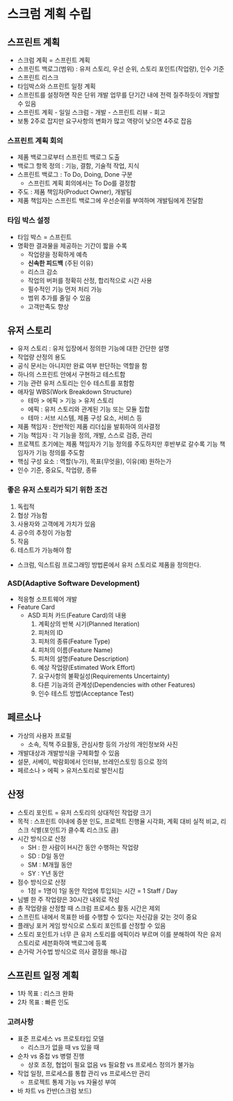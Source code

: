 # 스크럼 계획 수립

## 스프린트 계획

- 스크럼 계획 = 스프린트 계획
- 스프린트 백로그(범위) : 유저 스토리, 우선 순위, 스토리 포인트(작업량), 인수 기준
- 스프린트 리스크
- 타임박스와 스프린트 일정 계획
- 스프린트를 설정하면 작은 단위 개발 업무를 단기간 내에 전력 질주하듯이 개발할 수 있음
- 스프린트 계획 - 일일 스크럼 - 개발 - 스프린트 리뷰 - 회고
- 보통 2주로 잡지만 요구사항의 변화가 많고 역량이 낮으면 4주로 잡음

### 스프린트 계획 회의

- 제품 백로그로부터 스프린트 백로그 도출
- 백로그 항목 정의 : 기능, 결함, 기술적 작업, 지식
- 스프린트 백로그 : To Do, Doing, Done 구분
  - 스프린트 계획 회의에서는 To Do를 결정함
- 주도 : 제품 책임자(Product Owner), 개발팀
- 제품 책임자는 스프린트 백로그에 우선순위를 부여하며 개발팀에게 전달함

### 타임 박스 설정

- 타임 박스 = 스프린트
- 명확한 결과물을 제공하는 기간이 짧을 수록
  - 작업량을 정확하게 예측
  - **신속한 피드백** (주된 이유)
  - 리스크 감소
  - 작업의 버퍼를 정확히 산정, 합리적으로 시간 사용
  - 필수적인 기능 먼저 처리 가능
  - 범위 추가를 줄일 수 있음
  - 고객만족도 향상

## 유저 스토리

- 유저 스토리 : 유저 입장에서 정의한 기능에 대한 간단한 설명
- 작업량 산정의 용도
- 공식 문서는 아니지만 완료 여부 판단하는 역할을 함
- 하나의 스프린트 안에서 구현하고 테스트함
- 기능 관련 유저 스토리는 인수 테스트를 포함함
- 애자일 WBS(Work Breakdown Structure)
  - 테마 > 에픽 > 기능 > 유저 스토리
  - 에픽 : 유저 스토리와 관계된 기능 또는 모듈 집합
  - 테마 : 서브 시스템, 제품 구성 요소, 서비스 등
- 제품 책임자 : 전반적인 제품 리더십을 발휘하여 의사결정
- 기능 책임자 : 각 기능을 정의, 개발, 스스로 검증, 관리
- 프로젝트 초기에는 제품 책임자가 기능 정의를 주도하지만 후반부로 갈수록 기능 책임자가 기능 정의를 주도함
- 핵심 구성 요소 : 역할(누가), 목표(무엇을), 이유(왜) 원하는가
- 인수 기준, 중요도, 작업량, 종류

### 좋은 유저 스토리가 되기 위한 조건

1. 독립적
2. 협상 가능함
3. 사용자와 고객에게 가치가 있음
4. 공수의 추정이 가능함
5. 작음
6. 테스트가 가능해야 함

- 스크럼, 익스트림 프로그래밍 방법론에서 유저 스토리로 제품을 정의한다.

### ASD(Adaptive Software Development)

- 적응형 소프트웨어 개발
- Feature Card
  - ASD 피처 카드(Feature Card)의 내용
    1. 계획상의 반복 시기(Planned Iteration)
    2. 피처의 ID
    3. 피처의 종류(Feature Type)
    4. 피처의 이름(Feature Name)
    5. 피처의 설명(Feature Description)
    6. 예상 작업량(Estimated Work Effort)
    7. 요구사항의 불확실성(Requirements Uncertainty)
    8. 다른 기능과의 관계성(Dependencies with other Features)
    9. 인수 테스트 방법(Acceptance Test)

## 페르소나

- 가상의 사용자 프로필
  - 소속, 직책 주요활동, 관심사항 등의 가상의 개인정보와 사진
- 개발대상과 개발방식을 구체화할 수 있음
- 설문, 서베이, 박람회에서 인터뷰, 브레인스토밍 등으로 정의
- 페르소나 > 에픽 > 유저스토리로 발전시킴

## 산정

- 스토리 포인트 = 유저 스토리의 상대적인 작업량 크기
- 목적 : 스프린트 이내에 증분 인도, 프로젝트 진행율 시각화, 계획 대비 실적 비교, 리스크 식별(포인트가 클수록 리스크도 큼)
- 시간 방식으로 산정
  - SH : 한 사람이 H시간 동안 수행하는 작업량
  - SD : D일 동안
  - SM : M개월 동안
  - SY : Y년 동안
- 점수 방식으로 산정
  - 1점 = 1명이 1일 동안 작업에 투입되는 시간 = 1 Staff / Day
- 님별 한 주 작업량은 30시간 내외로 작성
- 총 작업량을 산정할 때 스크럼 프로세스 활동 시간은 제외
- 스프린트 내에서 목표한 바를 수행할 수 있다는 자신감을 갖는 것이 중요
- 플래닝 포커 게임 방식으로 스토리 포인트를 산정할 수 있음
- 스토리 포인트가 너무 큰 유저 스토리를 에픽이라 부르며 이를 분해하여 작은 유저 스토리로 세븐화하여 백로그에 등록
- 손가락 거수법 방식으로 의사 결정을 해나감

## 스프린트 일정 계획

- 1차 목표 : 리스크 완화
- 2차 목표 : 빠른 인도

### 고려사항

- 표준 프로세스 vs 프로토타입 모델
  - 리스크가 없을 때 vs 있을 때
- 순차 vs 중첩 vs 병렬 진행
  - 상호 조정, 협업이 필요 없음 vs 필요함 vs 프로세스 정의가 불가능
- 작업 일정, 프로세스를 통합 관리 vs 프로세스만 관리
  - 프로젝트 통제 가능 vs 자율성 부여
- 바 차트 vs 칸반(스크럼 보드)

